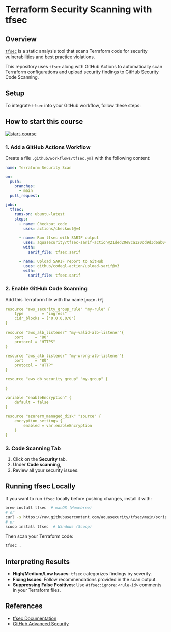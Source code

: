 # Terraform Security Scanning with tfsec

## Overview
[`tfsec`](https://github.com/aquasecurity/tfsec) is a static analysis tool that scans Terraform code for security vulnerabilities and best practice violations.

This repository uses `tfsec` along with GitHub Actions to automatically scan Terraform configurations and upload security findings to GitHub Security Code Scanning.

## Setup
To integrate `tfsec` into your GitHub workflow, follow these steps:

## How to start this course

<!-- For start course, run in JavaScript:
'https://github.com/new?' + new URLSearchParams({
  template_owner: 'TBD-organization',
  template_name: 'TBD-course-name',
  owner: '@me',
  name: 'TBD-organization-TBD-course-name',
  description: 'My clone repository',
  visibility: 'public',
}).toString()
-->

[![start-course](https://user-images.githubusercontent.com/1221423/235727646-4a590299-ffe5-480d-8cd5-8194ea184546.svg)](https://github.com/new?template_name=sarif-third-party-sast-tools&template_owner=danf22&description=GitHub+Skills:+Introduction+to+sarif&visibility=public)

### 1. Add a GitHub Actions Workflow
Create a file `.github/workflows/tfsec.yml` with the following content:

```yaml
name: Terraform Security Scan

on:
  push:
    branches:
      - main
  pull_request:

jobs:
  tfsec:
    runs-on: ubuntu-latest
    steps:
      - name: Checkout code
        uses: actions/checkout@v4
      
      - name: Run tfsec with SARIF output
        uses: aquasecurity/tfsec-sarif-action@21ded20e8ca120cd9d3d6ab04ef746477542a608
        with:
          sarif_file: tfsec.sarif

      - name: Upload SARIF report to GitHub
        uses: github/codeql-action/upload-sarif@v3
        with:
          sarif_file: tfsec.sarif
```

### 2. Enable GitHub Code Scanning
Add this Terraform file with tha name [`main.tf`]
```yaml
resource "aws_security_group_rule" "my-rule" {
    type        = "ingress"
    cidr_blocks = ["0.0.0.0/0"]
}

resource "aws_alb_listener" "my-valid-alb-listener"{
    port     = "80"
    protocol = "HTTPS"
}

resource "aws_alb_listener" "my-wrong-alb-listener"{
    port     = "80"
    protocol = "HTTP"
}

resource "aws_db_security_group" "my-group" {

}

variable "enableEncryption" {
    default = false
}

resource "azurerm_managed_disk" "source" {
    encryption_settings {
        enabled = var.enableEncryption
    }
}
```
### 3.  Code Scanning Tab
1. Click on the **Security** tab.
3. Under **Code scanning**, 
4. Review all your security issues.

## Running tfsec Locally
If you want to run `tfsec` locally before pushing changes, install it with:

```sh
brew install tfsec  # macOS (Homebrew)
# or
curl -s https://raw.githubusercontent.com/aquasecurity/tfsec/main/scripts/install_linux.sh | bash  # Linux
# or
scoop install tfsec  # Windows (Scoop)
```

Then scan your Terraform code:

```sh
tfsec .
```

## Interpreting Results
- **High/Medium/Low Issues**: `tfsec` categorizes findings by severity.
- **Fixing Issues**: Follow recommendations provided in the scan output.
- **Suppressing False Positives**: Use `#tfsec:ignore:<rule-id>` comments in your Terraform files.

## References
- [tfsec Documentation](https://aquasecurity.github.io/tfsec/)
- [GitHub Advanced Security](https://docs.github.com/en/code-security/code-scanning/automatically-scanning-your-code-for-vulnerabilities-and-errors)


